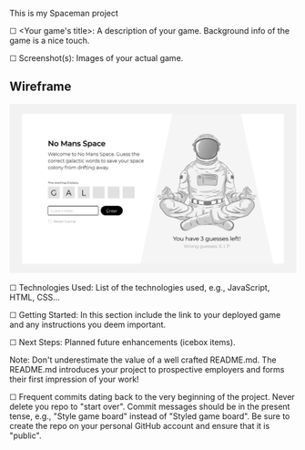 This is my Spaceman project

☐ <Your game's title>: A description of your game. Background info of the game is a nice touch.

☐ Screenshot(s): Images of your actual game.

## Wireframe

![alt text](https://raw.githubusercontent.com/dorisxy99/Spaceman/main/wireframe.jpg)


☐ Technologies Used: List of the technologies used, e.g., JavaScript, HTML, CSS...

☐ Getting Started: In this section include the link to your deployed game and any instructions you deem important.

☐ Next Steps: Planned future enhancements (icebox items).

Note: Don't underestimate the value of a well crafted README.md. The README.md introduces your project to prospective employers and forms their first impression of your work!

☐ Frequent commits dating back to the very beginning of the project. Never delete you repo to "start over". Commit messages should be in the present tense, e.g., "Style game board" instead of "Styled game board". Be sure to create the repo on your personal GitHub account and ensure that it is "public".